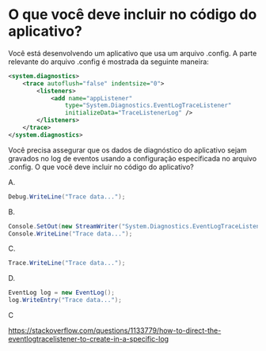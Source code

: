﻿O que você deve incluir no código do aplicativo?
================================================

Você está desenvolvendo um aplicativo que usa um arquivo .config.
A parte relevante do arquivo .config é mostrada da seguinte maneira:

```xml
<system.diagnostics>
    <trace autoflush="false" indentsize="0">
        <listeners>
            <add name="appListener"
                type="System.Diagnostics.EventLogTraceListener"
                initializeData="TraceListenerLog" />
        </listeners>
    </trace>
</system.diagnostics>
```

Você precisa assegurar que os dados de diagnóstico do aplicativo sejam gravados no log de eventos usando
a configuração especificada no arquivo .config. O que você deve incluir no código do aplicativo?

A. 
```csharp
Debug.WriteLine("Trace data...");
```

B. 
```csharp
Console.SetOut(new StreamWriter("System.Diagnostics.EventLogTraceListener"));
Console.WriteLine("Trace data...");
```

C. 
```csharp
Trace.WriteLine("Trace data...");
```

D. 
```csharp
EventLog log = new EventLog();
log.WriteEntry("Trace data...");
```

C

https://stackoverflow.com/questions/1133779/how-to-direct-the-eventlogtracelistener-to-create-in-a-specific-log

